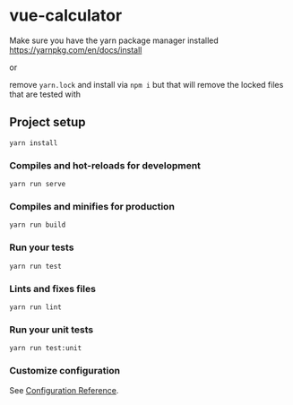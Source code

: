 # vue-calculator

Make sure you have the yarn package manager installed https://yarnpkg.com/en/docs/install

or 

remove `yarn.lock` and install via `npm i` but that will remove the locked files that are tested with

## Project setup
```
yarn install
```

### Compiles and hot-reloads for development
```
yarn run serve
```

### Compiles and minifies for production
```
yarn run build
```

### Run your tests
```
yarn run test
```

### Lints and fixes files
```
yarn run lint
```

### Run your unit tests
```
yarn run test:unit
```

### Customize configuration
See [Configuration Reference](https://cli.vuejs.org/config/).
